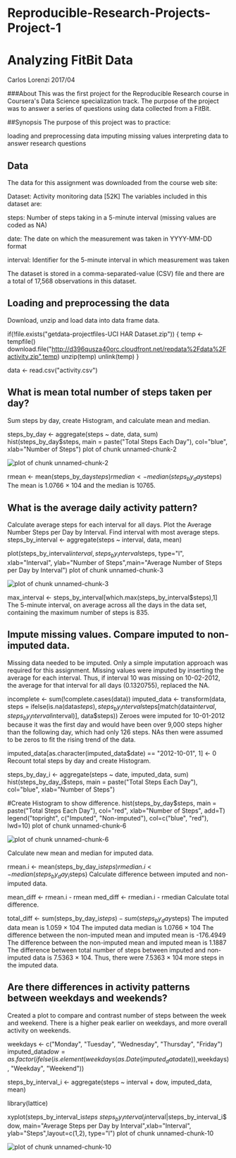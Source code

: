 # Reproducible-Research-Projects-Project-1
# Analyzing FitBit Data

Carlos Lorenzi
2017/04

###About This was the first project for the Reproducible Research course in Coursera's Data Science specialization track. The purpose of the project was to answer a series of questions using data collected from a FitBit.

##Synopsis The purpose of this project was to practice:

loading and preprocessing data
imputing missing values
interpreting data to answer research questions

## Data

The data for this assignment was downloaded from the course web site:

Dataset: Activity monitoring data [52K]
The variables included in this dataset are:

steps: Number of steps taking in a 5-minute interval (missing values are coded as NA)

date: The date on which the measurement was taken in YYYY-MM-DD format

interval: Identifier for the 5-minute interval in which measurement was taken

The dataset is stored in a comma-separated-value (CSV) file and there are a total of 17,568 observations in this dataset.

## Loading and preprocessing the data

Download, unzip and load data into data frame data.

if(!file.exists("getdata-projectfiles-UCI HAR Dataset.zip")) {
        temp <- tempfile()
        download.file("http://d396qusza40orc.cloudfront.net/repdata%2Fdata%2Factivity.zip",temp)
        unzip(temp)
        unlink(temp)
}

data <- read.csv("activity.csv")

## What is mean total number of steps taken per day?

Sum steps by day, create Histogram, and calculate mean and median.

steps_by_day <- aggregate(steps ~ date, data, sum)
hist(steps_by_day$steps, main = paste("Total Steps Each Day"), col="blue", xlab="Number of Steps")
plot of chunk unnamed-chunk-2

![plot of chunk unnamed-chunk-2](https://github.com/Litolorenzi/Reproducible-Research-Projects-Project-1/blob/master/Reproducible_Research_Project_1_Steps_files/Figures-html/unnamed-chunk-2.png)

rmean <- mean(steps_by_day$steps)
rmedian <- median(steps_by_day$steps)
The mean is 1.0766 × 104 and the median is 10765.

## What is the average daily activity pattern?

Calculate average steps for each interval for all days.
Plot the Average Number Steps per Day by Interval.
Find interval with most average steps.
steps_by_interval <- aggregate(steps ~ interval, data, mean)

plot(steps_by_interval$interval,steps_by_interval$steps, type="l", xlab="Interval", ylab="Number of Steps",main="Average Number of Steps per Day by Interval")
plot of chunk unnamed-chunk-3

![plot of chunk unnamed-chunk-3](https://github.com/Litolorenzi/Reproducible-Research-Projects-Project-1/blob/master/Reproducible_Research_Project_1_Steps_files/Figures-html/unnamed-chunk-3.png)

max_interval <- steps_by_interval[which.max(steps_by_interval$steps),1]
The 5-minute interval, on average across all the days in the data set, containing the maximum number of steps is 835.

## Impute missing values. Compare imputed to non-imputed data.

Missing data needed to be imputed. Only a simple imputation approach was required for this assignment. Missing values were imputed by inserting the average for each interval. Thus, if interval 10 was missing on 10-02-2012, the average for that interval for all days (0.1320755), replaced the NA.

incomplete <- sum(!complete.cases(data))
imputed_data <- transform(data, steps = ifelse(is.na(data$steps), steps_by_interval$steps[match(data$interval, steps_by_interval$interval)], data$steps))
Zeroes were imputed for 10-01-2012 because it was the first day and would have been over 9,000 steps higher than the following day, which had only 126 steps. NAs then were assumed to be zeros to fit the rising trend of the data.

imputed_data[as.character(imputed_data$date) == "2012-10-01", 1] <- 0
Recount total steps by day and create Histogram.

steps_by_day_i <- aggregate(steps ~ date, imputed_data, sum)
hist(steps_by_day_i$steps, main = paste("Total Steps Each Day"), col="blue", xlab="Number of Steps")

#Create Histogram to show difference. 
hist(steps_by_day$steps, main = paste("Total Steps Each Day"), col="red", xlab="Number of Steps", add=T)
legend("topright", c("Imputed", "Non-imputed"), col=c("blue", "red"), lwd=10)
plot of chunk unnamed-chunk-6

![plot of chunk unnamed-chunk-6](https://github.com/Litolorenzi/Reproducible-Research-Projects-Project-1/blob/master/Reproducible_Research_Project_1_Steps_files/Figures-html/unnamed-chunk-6.png)

Calculate new mean and median for imputed data.

rmean.i <- mean(steps_by_day_i$steps)
rmedian.i <- median(steps_by_day_i$steps)
Calculate difference between imputed and non-imputed data.

mean_diff <- rmean.i - rmean
med_diff <- rmedian.i - rmedian
Calculate total difference.

total_diff <- sum(steps_by_day_i$steps) - sum(steps_by_day$steps)
The imputed data mean is 1.059 × 104
The imputed data median is 1.0766 × 104
The difference between the non-imputed mean and imputed mean is -176.4949
The difference between the non-imputed mean and imputed mean is 1.1887
The difference between total number of steps between imputed and non-imputed data is 7.5363 × 104. Thus, there were 7.5363 × 104 more steps in the imputed data.

## Are there differences in activity patterns between weekdays and weekends?

Created a plot to compare and contrast number of steps between the week and weekend. There is a higher peak earlier on weekdays, and more overall activity on weekends.

weekdays <- c("Monday", "Tuesday", "Wednesday", "Thursday", 
              "Friday")
imputed_data$dow = as.factor(ifelse(is.element(weekdays(as.Date(imputed_data$date)),weekdays), "Weekday", "Weekend"))

steps_by_interval_i <- aggregate(steps ~ interval + dow, imputed_data, mean)

library(lattice)

xyplot(steps_by_interval_i$steps ~ steps_by_interval_i$interval|steps_by_interval_i$dow, main="Average Steps per Day by Interval",xlab="Interval", ylab="Steps",layout=c(1,2), type="l")
plot of chunk unnamed-chunk-10

![plot of chunk unnamed-chunk-10](https://github.com/Litolorenzi/Reproducible-Research-Projects-Project-1/blob/master/Reproducible_Research_Project_1_Steps_files/Figures-html/unnamed-chunk-10.png)
